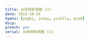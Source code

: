 ```yaml
---
title: 从怜悯到得胜（八）
date: 2023-10-29
hymns: [yngkj, jxney, yschlly, qrpd]
dscp:  
preach: yes
serial: 从怜悯到得胜（八）
---
```


